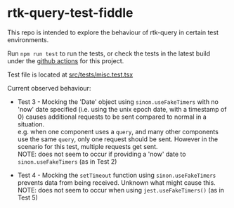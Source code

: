 # rtk-query-test-fiddle

This repo is intended to explore the behaviour of rtk-query in certain test environments.

Run `npm run test` to run the tests, or check the tests in the latest build under the [github actions](https://github.com/Shrugsy/rtk-query-test-fiddle/actions) for this project.  

Test file is located at [src/tests/misc.test.tsx](https://github.com/Shrugsy/rtk-query-test-fiddle/blob/master/src/tests/misc.test.tsx)

Current observed behaviour:  

- Test 3 - Mocking the 'Date' object using `sinon.useFakeTimers` with no 'now' date specified (i.e. using the unix epoch date, with a timestamp of 0) causes additional requests to be sent compared to normal in a situation.  
  e.g. when one component uses a `query`, and many other components use the same `query`, only one request should be sent. However in the scenario for this test, multiple requests get sent.  
  NOTE: does not seem to occur if providing a 'now' date to `sinon.useFakeTimers` (as in Test 2)

- Test 4 - Mocking the `setTimeout` function using `sinon.useFakeTimers` prevents data from being received. Unknown what might cause this.  
  NOTE: does not seem to occur when using `jest.useFakeTimers()` (as in Test 5)
